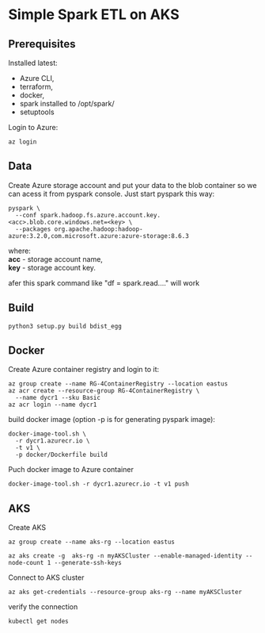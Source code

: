 # Simple Spark ETL on AKS
## Prerequisites
Installed latest:   
- Azure CLI, 
- terraform, 
- docker, 
- spark installed to /opt/spark/
- setuptools

Login to Azure:
```
az login
```
## Data
Create Azure storage account and put your data to the blob container
so we can acess it from pyspark console. Just start pyspark this way:
```
pyspark \
  --conf spark.hadoop.fs.azure.account.key.<acc>.blob.core.windows.net=<key> \
  --packages org.apache.hadoop:hadoop-azure:3.2.0,com.microsoft.azure:azure-storage:8.6.3
```
where:   
**acc** - storage account name,   
**key** - storage account key.

afer this spark command like "df = spark.read...." will work


## Build
```
python3 setup.py build bdist_egg
```

## Docker  

Create Azure container registry and login to it:
```
az group create --name RG-4ContainerRegistry --location eastus
az acr create --resource-group RG-4ContainerRegistry \
  --name dycr1 --sku Basic
az acr login --name dycr1

```
build docker image (option -p is for generating pyspark image):
```
docker-image-tool.sh \
  -r dycr1.azurecr.io \
  -t v1 \
  -p docker/Dockerfile build
```

Puch docker image to Azure container
```
docker-image-tool.sh -r dycr1.azurecr.io -t v1 push
```

## AKS
Create AKS
```
az group create --name aks-rg --location eastus

az aks create -g  aks-rg -n myAKSCluster --enable-managed-identity --node-count 1 --generate-ssh-keys
```
Connect to AKS cluster
```
az aks get-credentials --resource-group aks-rg --name myAKSCluster
```
verify the connection
```
kubectl get nodes
```